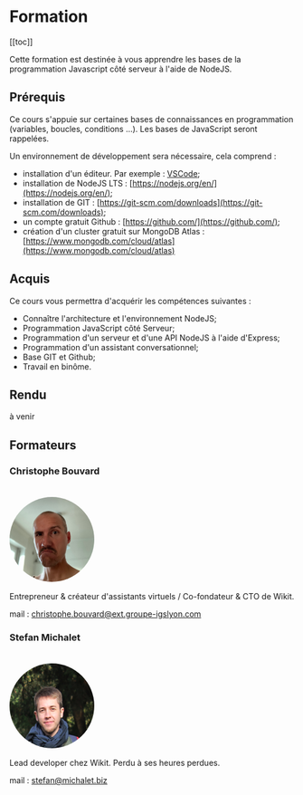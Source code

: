 # Formation

[[toc]]

Cette formation est destinée à vous apprendre les bases de la programmation Javascript côté serveur à l'aide de NodeJS.

## Prérequis

Ce cours s'appuie sur certaines bases de connaissances en programmation (variables, boucles, conditions ...).
Les bases de JavaScript seront rappelées.

Un environnement de développement sera nécessaire, cela comprend : 

* installation d'un éditeur. Par exemple : [VSCode](https://code.visualstudio.com/Download);
* installation de NodeJS LTS : [https://nodejs.org/en/](https://nodejs.org/en/);
* installation de GIT : [https://git-scm.com/downloads](https://git-scm.com/downloads);
* un compte gratuit Github : [https://github.com/](https://github.com/);
* création d'un cluster gratuit sur MongoDB Atlas : [https://www.mongodb.com/cloud/atlas](https://www.mongodb.com/cloud/atlas)

## Acquis

Ce cours vous permettra d'acquérir les compétences suivantes :

* Connaître l'architecture et l'environnement NodeJS;
* Programmation JavaScript côté Serveur;
* Programmation d'un serveur et d'une API NodeJS à l'aide d'Express;
* Programmation d'un assistant conversationnel;
* Base GIT et Github;
* Travail en binôme.

## Rendu

à venir

## Formateurs

### Christophe Bouvard

<img src="../assets/chris.png" width="150" height="150" style="
    width: 150px;
    height: 150px;
    border-radius: 50%;
    margin-right: 20px;
    margin-top: 20px;
">

Entrepreneur & créateur d'assistants virtuels / Co-fondateur & CTO de Wikit.

mail : [christophe.bouvard@ext.groupe-igslyon.com](mailto:christophe.bouvard@ext.groupe-igslyon.com)

### Stefan Michalet

<img src="../assets/stefan.png" width="150" height="150" style="
    width: 150px;
    height: 150px;
    border-radius: 50%;
    margin-right: 20px;
    margin-top: 20px;
">

Lead developer chez Wikit. Perdu à ses heures perdues.

mail : [stefan@michalet.biz](mailto:stefan@michalet.biz)
